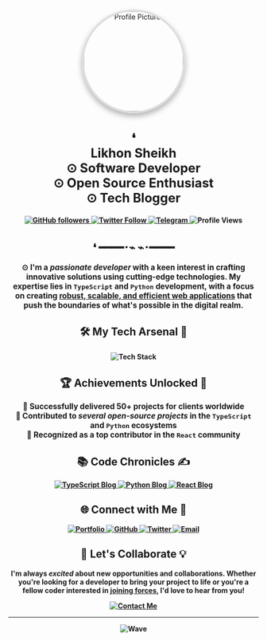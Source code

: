 <p align="center">
  <img src="https://github.com/likhositories/.github/blob/main/profile/Untitled%20design.png" alt="Profile Picture" width="200" height="200" style="border-radius: 50%; border: 4px solid #ddd; box-shadow: 0 6px 12px rgba(0, 0, 0, 0.3);">
</p>

<div style="text-align: center;">

  <ul style="list-style: none; padding: 0; font-size: 1.2em;">
  <h2 align="center">❛ <li><b><center> Likhon Sheikh <center/><b/></li>
    <li>⊙ Software Developer</li>
    <li>⊙ Open Source Enthusiast</li>
    <li>⊙ Tech Blogger</li>
  </ul>
</div>

<p align="center">
  <a href="https://github.com/likhositories">
    <img src="https://img.shields.io/github/followers/likhositories?style=for-the-badge&logo=github" alt="GitHub followers" />
  </a>
  <a href="https://twitter.com/likhondotxyz">
    <img src="https://img.shields.io/twitter/follow/likhondotxyz?style=for-the-badge&logo=x" alt="Twitter Follow" />
  </a>
  <a href="https://t.me/likhondotxyz">
    <img src="https://img.shields.io/badge/Telegram-2CA5E0?style=for-the-badge&logo=telegram" alt="Telegram" />
  </a>
  <img src="https://komarev.com/ghpvc/?username=likhositories&color=blueviolet&style=for-the-badge" alt="Profile Views" />
</p>

<h2 align="center">❛ ━━━━･⌁ ⌁･━━━━</h2>

<p align="center" style="font-size: 1.1em;">
  ⊙ I'm a <em>passionate developer</em> with a keen interest in crafting <strong>innovative solutions</strong> using cutting-edge technologies. My expertise lies in <code>TypeScript</code> and <code>Python</code> development, with a focus on creating <u>robust, scalable, and efficient web applications</u> that push the boundaries of what's possible in the digital realm.
</p>

<h3 align="center" style="font-size: 1.5em; font-weight: bold;">🛠️ <strong>My Tech Arsenal</strong> 💪</h3>

<p align="center">
  <img src="https://skillicons.dev/icons?i=ts,py,js,react,nodejs,express,mongodb,postgres&theme=dark" alt="Tech Stack" style="max-width: 100%; height: auto;" />
</p>

<h2 align="center" style="font-size: 1.5em; font-weight: bold;">🏆 <strong>Achievements Unlocked</strong> 🎉</h2>

<ul align="center" style="list-style: none; padding: 0; font-size: 1.1em;">
  <li>🌟 Successfully delivered <strong>50+ projects</strong> for clients worldwide</li>
  <li>🚀 Contributed to <em>several open-source projects</em> in the <code>TypeScript</code> and <code>Python</code> ecosystems</li>
  <li>🏅 Recognized as a <strong>top contributor</strong> in the <code>React</code> community</li>
</ul>

<h2 align="center" style="font-size: 1.5em; font-weight: bold;">📚 <strong>Code Chronicles</strong> ✍️</h2>

<p align="center">
  <a href="https://likhonsheikh.com/blog/mastering-typescript">
    <img src="https://img.shields.io/badge/Mastering%20TypeScript-Advanced%20Tips%20and%20Tricks-blue?style=for-the-badge&logo=typescript" alt="TypeScript Blog" />
  </a>
  <a href="https://likhonsheikh.com/blog/scalable-python-apps">
    <img src="https://img.shields.io/badge/Building%20Scalable%20Python%20Applications-Best%20Practices-green?style=for-the-badge&logo=python" alt="Python Blog" />
  </a>
  <a href="https://likhonsheikh.com/blog/react-performance">
    <img src="https://img.shields.io/badge/React%20Performance-Optimization%20Techniques-cyan?style=for-the-badge&logo=react" alt="React Blog" />
  </a>
</p>

<h2 align="center" style="font-size: 1.5em; font-weight: bold;">🌐 <strong>Connect with Me</strong> 🤝</h2>

<p align="center">
  <a href="https://likhonsheikh.com">
    <img src="https://img.shields.io/badge/Portfolio-likhonsheikh.com-blue?style=for-the-badge&logo=google-chrome" alt="Portfolio" />
  </a>
  <a href="https://github.com/likhositories">
    <img src="https://img.shields.io/badge/GitHub-likhositories-blue?style=for-the-badge&logo=github" alt="GitHub" />
  </a>
  <a href="https://twitter.com/likhondotxyz">
    <img src="https://img.shields.io/badge/Twitter-likhondotxyz-blue?style=for-the-badge&logo=x" alt="Twitter" />
  </a>
  <a href="mailto:me@likhonsheikh.com">
    <img src="https://img.shields.io/badge/Email-me%40likhonsheikh.com-blue?style=for-the-badge&logo=gmail" alt="Email" />
  </a>
</p>

<h2 align="center" style="font-size: 1.5em; font-weight: bold;">🚀 <strong>Let's Collaborate</strong> 💡</h2>

<p align="center">
  I'm always <em>excited</em> about new opportunities and collaborations. Whether you're looking for a developer to bring your <strong>project to life</strong> or you're a fellow coder interested in <u>joining forces</u>, I'd love to hear from you!
</p>

<p align="center">
  <a href="https://likhonsheikh.com/contact">
    <img src="https://img.shields.io/badge/Contact%20Me-Let's%20Build%20Something%20Awesome-brightgreen?style=for-the-badge" alt="Contact Me" />
  </a>
</p>

<hr>

<p align="center">
  <img src="https://capsule-render.vercel.app/api?type=waving&color=gradient&height=60&section=footer" alt="Wave" />
</p>
